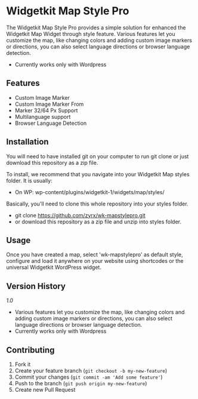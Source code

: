 # Widgetkit Map Style Pro

The Widgetkit Map Style Pro provides a simple solution for enhanced the Widgetkit Map Widget through style feature. Various features let you customize the map, like changing colors and adding custom image markers or directions, you can also select language directions or browser language detection.

* Currently works only with Wordpress

## Features

 * Custom Image Marker
 * Custom Image Marker From
 * Marker 32/64 Px Support
 * Multilanguage support
 * Browser Language Detection

## Installation
You will need to have installed git on your computer to run git clone or just download this repository as a zip file.

To install, we recommend that you navigate into your Widgetkit Map styles folder.
It is usually:
 * On WP: wp-content/plugins/widgetkit-1/widgets/map/styles/

Basically, you'll need to clone this whole repository into your styles folder.
 * git clone https://github.com/zyrx/wk-mapstylepro.git
 * or download this repository as a zip file and unzip into styles folder.

## Usage
Once you have created a map, select 'wk-mapstylepro' as default style, configure and load it anywhere on your website using shortcodes or the universal Widgetkit WordPress widget.

## Version History

_1.0_
* Various features let you customize the map, like changing colors and adding custom image markers or directions, you can also select language directions or browser language detection.
* Currently works only with Wordpress

## Contributing

1. Fork it
2. Create your feature branch (`git checkout -b my-new-feature`)
3. Commit your changes (`git commit -am 'Add some feature'`)
4. Push to the branch (`git push origin my-new-feature`)
5. Create new Pull Request